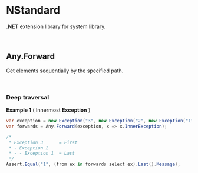 # NStandard

**.NET** extension library for system library.

<br/>

## Any.Forward

Get elements sequentially by the specified path.

<br/>

### Deep traversal

**Example 1** ( Innermost **Exception** )

```csharp
var exception = new Exception("3", new Exception("2", new Exception("1")));
var forwards = Any.Forward(exception, x => x.InnerException);

/*
 * Exception 3      = First
 * - Exception 2
 * - - Exception 1  = Last
 */
Assert.Equal("1", (from ex in forwards select ex).Last().Message);
```

<br/>

